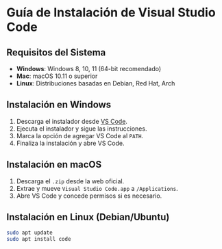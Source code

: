 # Guía de Instalación de Visual Studio Code

## Requisitos del Sistema
- **Windows**: Windows 8, 10, 11 (64-bit recomendado)
- **Mac**: macOS 10.11 o superior
- **Linux**: Distribuciones basadas en Debian, Red Hat, Arch

## Instalación en Windows
1. Descarga el instalador desde [VS Code](https://code.visualstudio.com/).
2. Ejecuta el instalador y sigue las instrucciones.
3. Marca la opción de agregar VS Code al `PATH`.
4. Finaliza la instalación y abre VS Code.

## Instalación en macOS
1. Descarga el `.zip` desde la web oficial.
2. Extrae y mueve `Visual Studio Code.app` a `/Applications`.
3. Abre VS Code y concede permisos si es necesario.

## Instalación en Linux (Debian/Ubuntu)
```sh
sudo apt update
sudo apt install code
```
